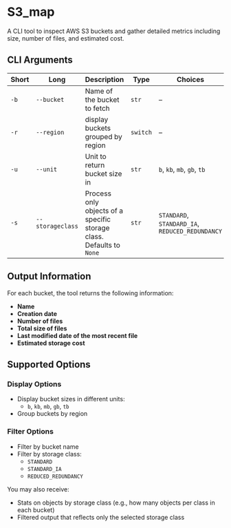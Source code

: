 # S3_map

A CLI tool to inspect AWS S3 buckets and gather detailed metrics including size, number of files, and estimated cost.

## CLI Arguments

| Short | Long           | Description                                                                                       | Type   | Choices                                        | Default |
|-------|----------------|---------------------------------------------------------------------------------------------------|--------|------------------------------------------------|---------|
| `-b`  | `--bucket`     | Name of the bucket to fetch                                                                       | `str`  | –                                              | –       |
| `-r`  | `--region`     | display buckets grouped by region                      | `switch`  | –                                              | –       |
| `-u`  | `--unit`       | Unit to return bucket size in                                                                     | `str`  | `b`, `kb`, `mb`, `gb`, `tb`                    | `b`     |
| `-s`  | `--storageclass` | Process only objects of a specific storage class. Defaults to `None`                            | `str`  | `STANDARD`, `STANDARD_IA`, `REDUCED_REDUNDANCY` | `None`  |
## Output Information

For each bucket, the tool returns the following information:

- **Name**
- **Creation date**
- **Number of files**
- **Total size of files**
- **Last modified date of the most recent file**
- **Estimated storage cost**

## Supported Options

### Display Options

- Display bucket sizes in different units:
  - `b`, `kb`, `mb`, `gb`, `tb`
- Group buckets by region

### Filter Options

- Filter by bucket name
- Filter by storage class:
  - `STANDARD`
  - `STANDARD_IA`
  - `REDUCED_REDUNDANCY`

You may also receive:
- Stats on objects by storage class (e.g., how many objects per class in each bucket)
- Filtered output that reflects only the selected storage class
